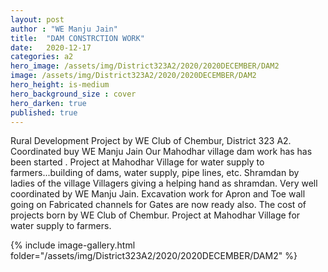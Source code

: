 ```yaml
---
layout: post
author : "WE Manju Jain"
title:  "DAM CONSTRCTION WORK"
date:   2020-12-17
categories: a2
hero_image: /assets/img/District323A2/2020/2020DECEMBER/DAM2
image: /assets/img/District323A2/2020/2020DECEMBER/DAM2
hero_height: is-medium
hero_background_size : cover
hero_darken: true
published: true
---
```


Rural Development Project by WE Club of Chembur, District 323 A2. Coordinated buy WE Manju Jain  Our Mahodhar village dam work has has been started . Project at Mahodhar Village for water supply to farmers...building of dams, water supply, pipe lines, etc. Shramdan by ladies of the village Villagers giving a helping hand as shramdan. Very well coordinated by WE Manju Jain. Excavation work for Apron and Toe wall going on Fabricated channels for Gates are now ready also.  The cost of projects  born by WE Club of Chembur. Project at Mahodhar Village for water supply to farmers. 

{% include image-gallery.html folder="/assets/img/District323A2/2020/2020DECEMBER/DAM2" %}